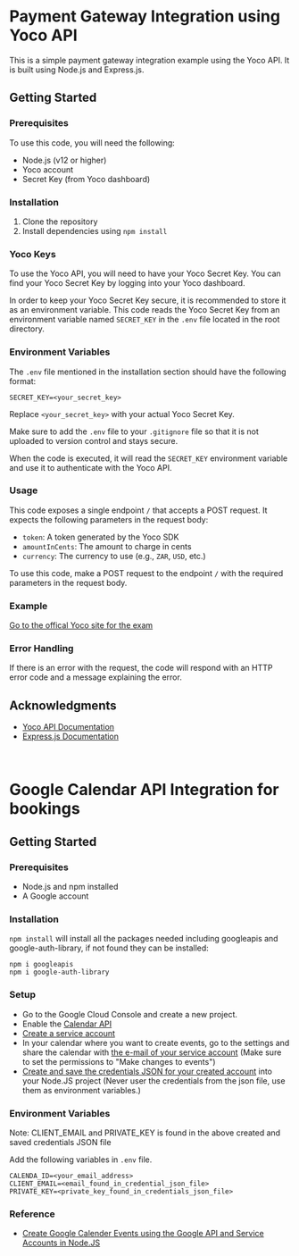 # Payment Gateway Integration using Yoco API

This is a simple payment gateway integration example using the Yoco API. It is built using Node.js and Express.js.

## Getting Started

### Prerequisites

To use this code, you will need the following:

- Node.js (v12 or higher)
- Yoco account
- Secret Key (from Yoco dashboard)

### Installation

1.  Clone the repository
2.  Install dependencies using `npm install`

### Yoco Keys

To use the Yoco API, you will need to have your Yoco Secret Key. You can find your Yoco Secret Key by logging into your Yoco dashboard.

In order to keep your Yoco Secret Key secure, it is recommended to store it as an environment variable. This code reads the Yoco Secret Key from an environment variable named `SECRET_KEY` in the `.env` file located in the root directory.

### Environment Variables

The `.env` file mentioned in the installation section should have the following format:

    SECRET_KEY=<your_secret_key>

Replace `<your_secret_key>` with your actual Yoco Secret Key.

Make sure to add the `.env` file to your `.gitignore` file so that it is not uploaded to version control and stays secure.

When the code is executed, it will read the `SECRET_KEY` environment variable and use it to authenticate with the Yoco API.

### Usage

This code exposes a single endpoint `/` that accepts a POST request. It expects the following parameters in the request body:

- `token`: A token generated by the Yoco SDK
- `amountInCents`: The amount to charge in cents
- `currency`: The currency to use (e.g., `ZAR`, `USD`, etc.)

To use this code, make a POST request to the endpoint `/` with the required parameters in the request body.

### Example

[Go to the offical Yoco site for the exam](https://www.yoco.com/za/yoco-gateway/#:~:text=How%20do%20I%20link%20Yoco,to%20link%20with%20your%20website.)

### Error Handling

If there is an error with the request, the code will respond with an HTTP error code and a message explaining the error.

## Acknowledgments

- [Yoco API Documentation](https://developers.yoco.com/)
- [Express.js Documentation](https://expressjs.com/)

<br />

# Google Calendar API Integration for bookings

## Getting Started

### Prerequisites

* Node.js and npm installed
* A Google account
### Installation
`npm install` will install all the packages needed including googleapis and google-auth-library, if not found they can be installed:

```
npm i googleapis
npm i google-auth-library
```
### Setup
* Go to the Google Cloud Console and create a new project.
* Enable the [Calendar API](https://console.cloud.google.com/marketplace/product/google/calendar-json.googleapis.com?pli=1)
* [Create a service account](https://developers.google.com/workspace/guides/create-credentials#create_a_service_account)
* In your calendar where you want to create events, go to the settings and share the calendar with [the e-mail of your service account](https://console.cloud.google.com/iam-admin/serviceaccounts) (Make sure to set the permissions to "Make changes to events")
* [Create and save the credentials JSON for your created account](https://developers.google.com/workspace/guides/create-credentials#create_credentials_for_a_service_account) into your Node.JS project (Never user the credentials from the json file, use them as environment variables.)

### Environment Variables
Note: CLIENT_EMAIL and PRIVATE_KEY is found in the above created and saved credentials JSON file

Add the following variables in `.env` file.

```
CALENDA_ID=<your_email_address>
CLIENT_EMAIL=<email_found_in_credential_json_file>
PRIVATE_KEY=<private_key_found_in_credentials_json_file>
```
### Reference
- [Create Google Calender Events using the Google API and Service Accounts in Node.JS](https://dev.to/pedrohase/create-google-calender-events-using-the-google-api-and-service-accounts-in-nodejs-22m8)